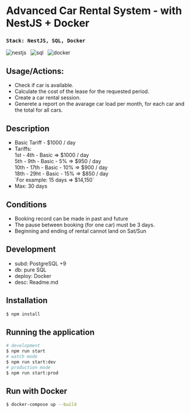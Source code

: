 # Advanced Car Rental System - with NestJS + Docker

### `Stack: NestJS, SQL, Docker`
![nestjs](https://user-images.githubusercontent.com/53910160/201094014-86da86a3-4a84-4d43-bd70-d3613ce25ee1.png) &nbsp;
![sql](https://user-images.githubusercontent.com/53910160/201094681-915f1cc3-37c1-4534-a990-5bf89f314f34.png) &nbsp;
![docker](https://user-images.githubusercontent.com/53910160/201095220-904f8e4f-8838-4739-b5f4-4bf3c97a36a4.png)
<br />

## Usage/Actions:
<ul>
  <li>Check if car is available.</li>
  <li>Calculate the cost of the lease for the requested period.</li>
  <li>Create a car rental session.</li>
  <li>Generete a report on the avarage car load per month, for each car and the total for all cars.</li>
</ul>

## Description
<ul style="list-style-type: square">
  <li>Basic Tariff - $1000 / day</li>
  <li>Tariffs:</li>
  1st - 4th   - Basic       => $1000 / day <br />
  5th - 9th   - Basic - 5%  => $950 / day <br />
  10th - 17th - Basic - 10% => $900 / day <br />
  18th - 29ht - Basic - 15% => $850 / day <br />
  `For example: 15 days => $14,150`
  <li>Max: 30 days</li>
</ul>

## Conditions
<ul>
  <li>Booking record can be made in past and future</li>
  <li>The pause between booking (for one car) must be 3 days.</li>
  <li>Beginning and ending of rental cannot land on Sat/Sun</li>
</ul>

## Development
<ul>
  <li>subd: PostgreSQL +9</li>
  <li>db: pure SQL</li>
  <li>deploy: Docker</li>
  <li>desc: Readme.md</li>
</ul>

## Installation
```bash
$ npm install
```
## Running the application
```bash
# development
$ npm run start
# watch mode
$ npm run start:dev
# production mode
$ npm run start:prod
```
## Run with Docker
```bash
$ docker-compose up --build
```
